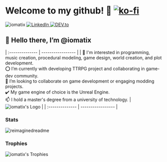 # Welcome to my github! 🐉 [![ko-fi](https://ko-fi.com/img/githubbutton_sm.svg)](https://ko-fi.com/iomatix)
<img src="https://komarev.com/ghpvc/?username=iomatix&label=Profile%20views&color=0e75b6&style=flat" alt="iomatix" /> <a href="https://www.linkedin.com/in/wypchlak-mateusz/" target="_blank"> <img src="https://img.shields.io/badge/LinkedIn-%230077B5.svg?&style=flat-square&logo=linkedin&logoColor=white" alt="LinkedIn"> </a> <a href="https://dev.to/iomatix" target="_blank"> <img src="https://img.shields.io/badge/DEV-%230A0A0A.svg?&style=flat-square&logo=DEV.to&logoColor=white" alt="DEV.to"> </a>

## 👋 Hello there, I’m @iomatix
| :-------------- | ----------------- |
| 👀 I'm interested in programming, music creation, procedural modeling, game design, world creation, and plot development.<br>⭕ I’m currently with developing TTRPG project and collaborating in game-dev community.<br>💞️ I’m looking to collaborate on game development or engaging modding projects.<br>✔️ My game engine of choice is the Unreal Engine.<br>📫 I hold a master's degree from a university of technology. | ![iomatix's Logo](https://avatars.githubusercontent.com/u/13110161?v=4?s=400) |
| :-------------- | ----------------- |





### Stats
<img src="https://myreadme.vercel.app/api/embed/iomatix?panels=userstatistics,toprepositories,toplanguages,commitgraph" alt="reimaginedreadme" />



### Trophies
![iomatix's Trophies](https://github-profile-trophy.vercel.app/?username=iomatix&theme=tokyonight)




